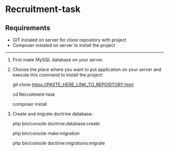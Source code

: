 # Recruitment-task

Requirements
--------------
- GIT instaled on server for clone repository with project
- Composer instaled on server to install the project
--------------
1. First make MySQL database on your server.

2. Choose the place where you want to put application on your server and execute this command to install the project:

    git clone https://PASTE_HERE_LINK_TO_REPOSITORY.html 
 
    cd Recruitment-task
 
    composer install
 
3. Create and migrate doctrine database:

    php bin/console doctrine:database:create
 
    php bin/console make:migration
 
    php bin/console doctrine:migrations:migrate
